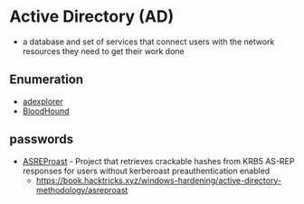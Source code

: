 # Active Directory (AD)

- a database and set of services that connect users with the network resources they need to get their work done

## Enumeration

- [adexplorer](https://learn.microsoft.com/en-us/sysinternals/downloads/adexplorer)
- [BloodHound](https://github.com/BloodHoundAD/BloodHound)

## passwords

- [ASREProast](https://github.com/HarmJ0y/ASREPRoast) - Project that retrieves crackable hashes from KRB5 AS-REP responses for users without kerberoast preauthentication enabled
  - https://book.hacktricks.xyz/windows-hardening/active-directory-methodology/asreproast

